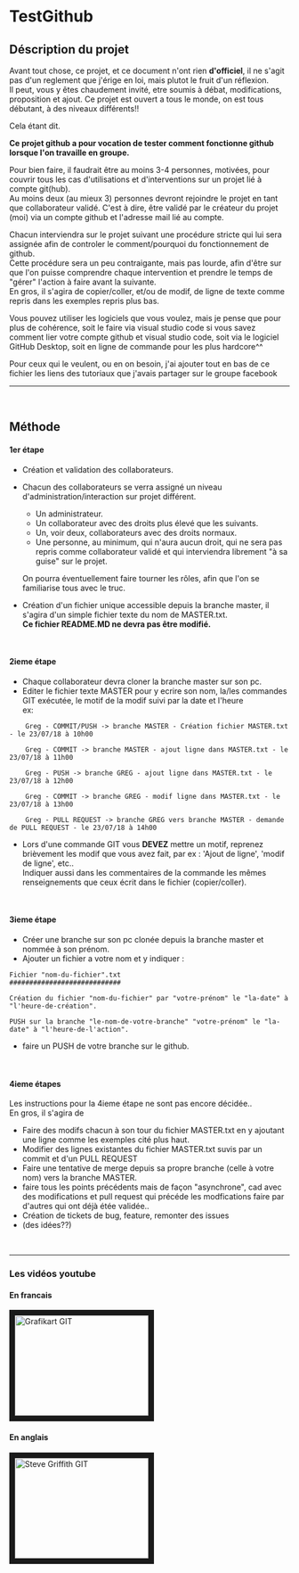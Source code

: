 # TestGithub

## Déscription du projet
Avant tout chose, ce projet, et ce document n'ont rien **d'officiel**, il ne s'agit pas d'un reglement que j'érige en loi, mais plutot le fruit d'un réflexion.  
Il peut, vous y êtes chaudement invité, etre soumis à débat, modifications, proposition et ajout.
Ce projet est ouvert a tous le monde, on est tous débutant, à des niveaux différents!!

Cela étant dit.  

**Ce projet github a pour vocation de tester comment fonctionne github lorsque l'on travaille en groupe.**  
  

  
Pour bien faire, il faudrait être au moins 3-4 personnes, motivées, pour couvrir tous les cas d'utilisations et d'interventions sur un projet lié à compte git(hub).   
Au moins deux (au mieux 3) personnes devront rejoindre le projet en tant que collaborateur validé. C'est à dire, être validé par le créateur du projet (moi) via un compte github et l'adresse mail lié au compte.  
  

Chacun interviendra sur le projet suivant une procédure stricte qui lui sera assignée afin de controler le comment/pourquoi du fonctionnement de github.  
Cette procédure sera un peu contraigante, mais pas lourde, afin d'être sur que l'on puisse comprendre chaque intervention et prendre le temps de "gérer" l'action à faire avant la suivante.   
En gros, il s'agira de copier/coller, et/ou de modif, de ligne de texte comme repris dans les exemples repris plus bas.


  
Vous pouvez utiliser les logiciels que vous voulez, mais je pense que pour plus de cohérence, soit le faire via visual studio code si vous savez comment lier votre compte github et visual studio code, soit via le logiciel GitHub Desktop, soit en ligne de commande pour les plus hardcore^^  
  
Pour ceux qui le veulent, ou en on besoin, j'ai ajouter tout en bas de ce fichier les liens des tutoriaux que j'avais partager sur le groupe facebook


***
<br>

## Méthode

#### 1er étape 
- Création et validation des collaborateurs.
- Chacun des collaborateurs se verra assigné un niveau d'administration/interaction sur projet différent.
   - Un administrateur.
   - Un collaborateur avec des droits plus élevé que les suivants.
   - Un, voir deux, collaborateurs avec des droits normaux.  
   - Une personne, au minimum, qui n'aura aucun droit, qui ne sera pas repris comme collaborateur validé et qui interviendra librement "à sa guise" sur le projet.
   
  On pourra éventuellement faire tourner les rôles, afin que l'on se familiarise tous avec le truc.  

- Création d'un fichier unique accessible depuis la branche master, il s'agira d'un simple fichier texte du nom de MASTER.txt.  
**Ce fichier README.MD ne devra pas être modifié.**  

<br>  

#### 2ieme étape
- Chaque collaborateur devra cloner la branche master sur son pc.
- Editer le fichier texte MASTER pour y ecrire son nom, la/les commandes GIT exécutée, le motif de la modif suivi par la date et l'heure   
ex:
```
    Greg - COMMIT/PUSH -> branche MASTER - Création fichier MASTER.txt - le 23/07/18 à 10h00
```
```
    Greg - COMMIT -> branche MASTER - ajout ligne dans MASTER.txt - le 23/07/18 à 11h00
```
```
    Greg - PUSH -> branche GREG - ajout ligne dans MASTER.txt - le 23/07/18 à 12h00
```
```
    Greg - COMMIT -> branche GREG - modif ligne dans MASTER.txt - le 23/07/18 à 13h00
```
```
    Greg - PULL REQUEST -> branche GREG vers branche MASTER - demande de PULL REQUEST - le 23/07/18 à 14h00
```
- Lors d'une commande GIT vous **DEVEZ** mettre un motif, reprenez brièvement les modif que vous avez fait, par ex : 'Ajout de ligne', 'modif de ligne', etc..   
Indiquer aussi dans les commentaires de la commande les mêmes renseignements que ceux écrit dans le fichier (copier/coller).

<br>  

#### 3ieme étape
- Créer une branche sur son pc clonée depuis la branche master et nommée à son prénom.
- Ajouter un fichier a votre nom et y indiquer :
```
Fichier "nom-du-fichier".txt
############################

Création du fichier "nom-du-fichier" par "votre-prénom" le "la-date" à "l'heure-de-création".

PUSH sur la branche "le-nom-de-votre-branche" "votre-prénom" le "la-date" à "l'heure-de-l'action".
```
- faire un PUSH de votre branche sur le github.

<br>  

#### 4ieme étapes
Les instructions pour la 4ieme étape ne sont pas encore décidée..  
En gros, il s'agira de 
- Faire des modifs chacun à son tour du fichier MASTER.txt en y ajoutant une ligne comme les exemples cité plus haut.
- Modifier des lignes existantes du fichier MASTER.txt suvis par un commit et d'un PULL REQUEST
- Faire une tentative de merge depuis sa propre branche (celle à votre nom) vers la branche MASTER.
- faire tous les points précédents mais de façon "asynchrone", cad avec des modifications et pull request qui précéde les modfications faire par d'autres qui ont déjà étée validée..
- Création de tickets de bug, feature, remonter des issues
- (des idées??)
  
<br>  

***  
### Les vidéos youtube

#### En francais
<a href="https://www.youtube.com/watch?v=rP3T0Ee6pLU&list=PLjwdMgw5TTLXuY5i7RW0QqGdW0NZntqiP" target="_blank"><img src="http://img.youtube.com/vi/rP3T0Ee6pLU/0.jpg" alt="Grafikart GIT" width="240" height="180" border="10" /></a>
  
#### En anglais
<a href="https://www.youtube.com/watch?v=M9uTajSRytE&index=2&list=PLyuRouwmQCjlxyO-45o53YCWjBCM-fA7L" target="_blank"><img src="http://img.youtube.com/vi/M9uTajSRytE/0.jpg" alt="Steve Griffith GIT" width="240" height="180" border="10" /></a>
